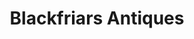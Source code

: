 ---
title: "Blackfriars Antiques"
url: /kings-lynn/blackfriars-antiques-tower-street/
shop: antiques
---